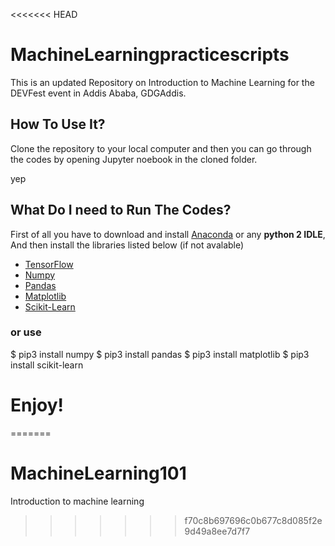 <<<<<<< HEAD
# MachineLearningpracticescripts

This is an updated Repository on Introduction to Machine Learning for the DEVFest event in Addis Ababa, GDGAddis.


## How To Use It?

Clone the repository to your local computer and then you can go through 
the codes by opening Jupyter noebook in the cloned folder.

yep
## What Do I need to Run The Codes?

First of all you have to download and install [Anaconda](https://www.anaconda.com/download/) or any **python 2 IDLE**, 
And then install the libraries listed below (if not avalable) 

* [TensorFlow](https://www.tensorflow.org/versions/r1.5/install/)
* [Numpy](https://anaconda.org/anaconda/numpy)
* [Pandas](https://anaconda.org/anaconda/pandas)
* [Matplotlib](https://anaconda.org/conda-forge/matplotlib)
* [Scikit-Learn](https://anaconda.org/anaconda/scikit-learn)

### or use

$ pip3 install numpy
$ pip3 install pandas
$ pip3 install matplotlib
$ pip3 install scikit-learn

# Enjoy!
=======
# MachineLearning101
Introduction to machine learning 
>>>>>>> f70c8b697696c0b677c8d085f2e9d49a8ee7d7f7
